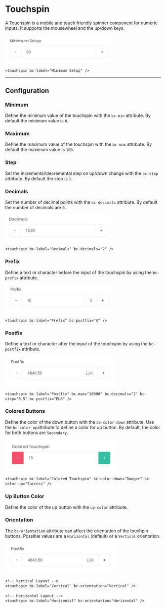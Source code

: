 # Touchspin

A Touchspin is a mobile and touch friendly spinner component for numeric inputs. It supports the mousewheel and the up/down keys.

<img src="img/touchspin_01.png" width="348" alt="Mecons Touchspin">

```markup
<touchspin bc-label="Minimum Setup" />
```

---

## Configuration

### Minimum

Define the minimum value of the touchspin with the `bc-min` attribute. By default the minimum value is `0`.

### Maximum

Define the maximum value of the touchspin with the `bc-max` attribute. By default the maximum value is `100`.

### Step

Set the incremental/decremental step on up/down change with the `bc-step` attribute. By default the step is `1`.

### Decimals

Set the number of decimal points with the `bc-decimals` attribute. By default the number of decimals are `0`.

<img src="img/touchspin_02.png" width="342" alt="Touchspin with Decimals">

```markup
<touchspin bc-label="Decimals" bc-decimals="2" />
```

### Prefix

Define a text or character before the input of the touchspin by using the `bc-prefix` attribute.

<img src="img/touchspin_03.png" width="349" alt="Touchspin with Prefix">

```markup
<touchspin bc-label="Prefix" bc-postfix="$" />
```

### Postfix

Define a text or character after the input of the touchspin by using the `bc-postfix` attribute.

<img src="img/touchspin_04.png" width="355" alt="Touchspin with Postfix">

```markup
<touchspin bc-label="Postfix" bc-max="10000" bc-decimals="2" bc-step="0.5" bc-postfix="EUR" />
```

### Colored Buttons

Define the color of the down button with the `bc-color-down` attribute. Use the `bc-color-up`attribute to define a color for up button. By default, the color for both buttons are `Secondary`.

<img src="img/touchspin_05.png" width="362" alt="Touchspin with colored Buttons">

```markup
<touchspin bc-label="Colored Touchspin" bc-color-down="Danger" bc-color-up="Success" />
```

### Up Button Color

Define the color of the up button with the `up-color` attribute.

### Orientation

The `bc-orientation` attribute can affect the orientation of the touchpin buttons. Possible values are a `Horizontal` (default) or a `Vertical` orientation.

<img src="img/touchspin_04.png" width="359" alt="Touchspin with different Orientation">

```markup
<!-- Vertical Layout -->
<touchspin bc-label="Vertical" bc-orientation="Vertical" />

<!-- Horizontal Layout -->
<touchspin bc-label="Horizontal" bc-orientation="Horizontal" />
```